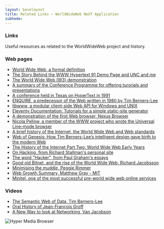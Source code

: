 ```yaml
---
layout: baselayout
title: Related Links — WorldWideWeb NeXT Application
subhede: 
---
```

<section>

### Links

Useful resources as related to the WorldWideWeb project and history.

### Web pages
- [World Wide Web, a formal definition](http://info.cern.ch/hypertext/WWW/TheProject.html)
- [The Story Behind the WWW Hypertext 91 Demo Page and UNC and me](https://www.ibiblio.org/pjones/blog/-the-story-behind-the-hypertext-91-demo-page-and-unc-and-me/)
- [The World Wide Web (W3) demonstration](http://ibiblio.org/pjones/old.page.html )
- [A summary of the Conference Programme for offering turorials and presentations](https://www.w3.org/Conferences/ECHT90/Programme.html)
- [A conference held in Texas on HyperText in 1991](https://www.w3.org/Conferences/HT91/Overview.html)
- [ENQUIRE, a predecessor of the Web written in 1980 by Tim Berners-Lee](https://en.wikipedia.org/wiki/ENQUIRE)
- [libwww, a modular client-side Web API for Windows and UNIX](https://en.wikipedia.org/wiki/Libwww)
- [Eleventy Documentation: Tutorials for a simple static-site generator](https://www.11ty.io/docs/tutorials/)
- [A demonstration of the first Web browser, Nexus Browser](http://digital-archaeology.org/the-nexus-browser/)
- [Nicola Pellow, a member of the WWW project who wrote the Universal Line-mode browser](https://en.wikipedia.org/wiki/Nicola_Pellow)
- [A brief history of the Internet, the World Wide Web and Web standards ](https://www.w3.org/wiki/The_history_of_the_Web)
- [Web of Genesis: How Tim Berners-Lee’s intelligent design gave birth to the modern Web](https://skillcrush.com/2013/09/12/web-of-genesis-how-tim-berners-lees-intelligent-design-gave-birth-to-the-modern-web/)
- [The History of the Internet Part Two: World Wide Web Early Years](https://simpleprogrammer.com/world-wide-web-early-years/)
- [On Hacking, from Richard Stallman's personal site](https://stallman.org/articles/on-hacking.html)
- [The word "Hacker", from Paul Graham's essays](http://www.paulgraham.com/gba.html)
- [Good old Bitnet, and the rise of the World Wide Web, Richard Jacobsson](https://home.cern/news/opinion/computing/good-old-bitnet-and-rise-world-wide-web)
- [Minimising the muddle, Peggie Rimmer](https://home.cern/news/opinion/computing/minimising-muddle)
- [Web Growth Summary, Matthew Gray - MIT](http://www.mit.edu/people/mkgray/net/web-growth-summary.html)
- [Minitel, one of the most successful pre-world wide web online services](https://en.wikipedia.org/wiki/Minitel)

### Videos 
- [The Semantic Web of Data, Tim Berners-Lee](https://youtu.be/HeUrEh-nqtU)
- [Oral History of Jean-François Groff](https://youtu.be/rKaAVobE-3k)
- [A New Way to look at Networking, Van Jacobson](https://youtu.be/gqGEMQveoqg)


</section>

<section>

![Hyper Media Browser](/images/info.png)

</section>

